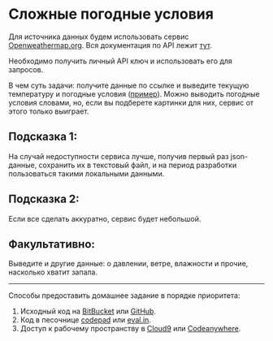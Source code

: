 # Сложные погодные условия

Для источника данных будем использовать сервис [Openweathermap.org](http://openweathermap.org/). Вся документация по API лежит [тут](http://openweathermap.org/current).

Необходимо получить личный API ключ и использовать его для запросов.

В чем суть задачи: получите данные по ссылке и выведите текущую температуру и погодные условия ([пример](http://university.netology.ru/u/kopylov/samples/weather.php)). Можно выводить погодные условия словами, но, если вы подберете картинки для них, сервис от этого только выиграет.

## Подсказка 1:
На случай недоступности сервиса лучше, получив первый раз json-данные, сохранить их в текстовый файл, и на период разработки пользоваться такими локальными данными.

## Подсказка 2:
Если все сделать аккуратно, сервис будет небольшой.

## Факультативно:
Выведите и другие данные: о давлении, ветре, влажности и прочие, насколько хватит запала.

---

Способы предоставить домашнее задание в порядке приоритета:
1. Исходный код на [BitBucket](https://bitbucket.org/) или [GitHub](https://github.com/).
2. Код в песочнице [codepad](http://codepad.org/) или [eval.in](https://eval.in/).
3. Доступ к рабочему пространству в [Cloud9](https://c9.io/) или [Сodeanywhere](https://codeanywhere.com/).
